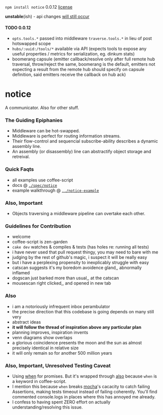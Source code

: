 `npm install notice` 0.0.12 [license](./license)

**unstable**(ish) - api changes [will still occur](./spec/notice/hub#the-capsule-subconfig)

#### TODO 0.0.12

* `opts.tools.*` passed into middleware `traverse.tools.*` in lieu of post hotswapped scope
* `hubs/:uuid:/tools/*` available via API (expects tools to expose any useful properties / metrics for serialization, eg. dinkum stats)
* boomerang capsule (emitter callback/resolve only after full remote hub traversal, throw/reject the same, boomerang is the default, emitters not expecting a result from the remote hub should specify on capsule definition, said emitters receive the callback on hub ack)


notice
======

A communicator. Also for other stuff.


### The Guiding Epiphanies

* Middleware can be hot-swapped.
* Middleware is perfect for routing information streams.
* Their flow-control and sequencial subscribe-ability describes a dynamic assembly line.
* An assembly (or disassembly) line can abstractify object storage and retreival.


### Quick Faqts

* all examples use coffee-script
* docs @ [`./spec/notice`](./spec/notice)
* example walkthrough @ [`../notice-example`](../notice-example)

### Also, Important

* Objects traversing a middleware pipeline can overtake each other. 


### Guidelines for Contribution

* welcome
* coffee-script is zen-garden
* `cake dev` watches & compiles & tests (has holes re: running all tests)
* i have never used that pull request thingy, you may need to bare with me
* judging by the rest of github's magic, i suspect it will be really easy
* but i have a perplexing propensity to inexplicably struggle with easy
* catscan suggests it's my boredom avoidence gland,, abnormally inflamed
* dogscan just barked more than usual,, at the catscan
* mousescan right clicked,, and opened in new tab

### Also

* i am a notoriously infrequent inbox perambulator
* the precise direction that this codebase is going depends on many still very
* abstract ideas
* **it will follow the thread of inspiration above any particular plan**
* planning improves, inspiration invents
* venn diagrams show overlaps
* a glorious coincidence presents the moon and the sun as almost precisely identical in relative size
* it will only remain so for another 500 million years

### Also, Important, Unresolved Testing Caveat

* Using [when](https://github.com/cujojs/when) for promises. But it's wrapped through [also](https://github.com/nomilous/also) because `when` is a keyword in coffee-script.
* I mention this because `when` breaks [mocha](https://github.com/visionmedia/mocha)'s cacacity to catch failing Assertions, making tests timeout instead of failing coherently. You'll find commented console.logs in places where this has annoyed me already.
* I confess to having spent ZERO effort on actually understanding/resolving this issue.

